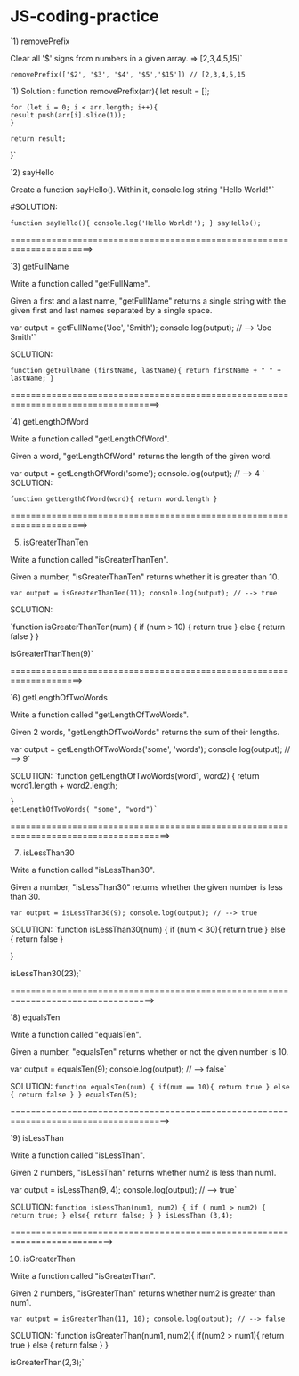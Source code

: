 # **JS-coding-practice**

`1) removePrefix

Clear all '$' signs from numbers in a given array. => [2,3,4,5,15]`

`removePrefix(['$2', '$3', '$4', '$5','$15']) // [2,3,4,5,15`

`1) Solution :
  function removePrefix(arr){
    let result = [];
    
    for (let i = 0; i < arr.length; i++){
    result.push(arr[i].slice(1));
    }
    
    return result;
  }`


`2) sayHello

Create a function sayHello(). Within it, console.log string "Hello World!"`

#SOLUTION:

 `function sayHello(){
    console.log('Hello World!');
 }
 sayHello();`

======================================================================>



`3) getFullName

Write a function called "getFullName".

Given a first and a last name, "getFullName" returns a single string with the given first and last names separated by a single space.

var output = getFullName('Joe', 'Smith');
console.log(output); // --> 'Joe Smith'`


SOLUTION: 

`function getFullName (firstName, lastName){
    return firstName + " " + lastName;
}`

===================================================================================>

`4)  getLengthOfWord

Write a function called "getLengthOfWord".

Given a word, "getLengthOfWord" returns the length of the given word.

var output = getLengthOfWord('some');
console.log(output); // --> 4
`
SOLUTION:

`function getLengthOfWord(word){
    return word.length
}`

=====================================================================>

5)  isGreaterThanTen

Write a function called "isGreaterThanTen".

Given a number, "isGreaterThanTen" returns whether it is greater than 10.

`var output = isGreaterThanTen(11);
console.log(output); // --> true`

SOLUTION:

`function isGreaterThanTen(num) {
    if (num > 10) {
        return true
    } else {
        return false
    }
}

isGreaterThanThen(9)`

====================================================================>

`6)  getLengthOfTwoWords

Write a function called "getLengthOfTwoWords".

Given 2 words, "getLengthOfTwoWords" returns the sum of their lengths.

var output = getLengthOfTwoWords('some', 'words');
console.log(output); // --> 9`

SOLUTION:
`function getLengthOfTwoWords(word1, word2) {
    return word1.length + word2.length;
    
    }
    getLengthOfTwoWords( "some", "word")`
    

=====================================================================================>

7)  isLessThan30

Write a function called "isLessThan30".

Given a number, "isLessThan30" returns whether the given number is less than 30.

`var output = isLessThan30(9);
console.log(output); // --> true`

SOLUTION:
`function isLessThan30(num) {
    if (num < 30){
        return true
    } else {
        return false
    }

}

isLessThan30(23);`

==================================================================================>

`8)  equalsTen

Write a function called "equalsTen".

Given a number, "equalsTen" returns whether or not the given number is 10.

var output = equalsTen(9);
console.log(output); // --> false`

SOLUTION:
`function equalsTen(num) {
    if(num == 10){
        return true
       } else {
           return false
       }
}
 equalsTen(5);`

=====================================================================================>

`9)  isLessThan

Write a function called "isLessThan".

Given 2 numbers, "isLessThan" returns whether num2 is less than num1.

var output = isLessThan(9, 4);
console.log(output); // --> true`

SOLUTION:
`function isLessThan(num1, num2) {
    if ( num1 > num2) {
        return true;
    } else{
        return false;
    }
  }
  isLessThan (3,4);`

==========================================================================>

10)  isGreaterThan

Write a function called "isGreaterThan".

Given 2 numbers, "isGreaterThan" returns whether num2 is greater than num1.

`var output = isGreaterThan(11, 10);
console.log(output); // --> false`

SOLUTION:
`function isGreaterThan(num1, num2){
    if(num2 > num1){
        return true
    } else {
        return false
    }
}

isGreaterThan(2,3);`
